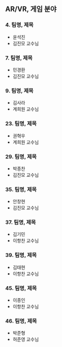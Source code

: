 ## AR/VR, 게임 분야

### 4. 팀명, 제목
- 윤석진
- 김진모 교수님

### 7. 팀명, 제목
- 민경환  
- 김진모 교수님

### 9. 팀명, 제목
- 김사라 
- 계희원 교수님

### 23. 팀명, 제목
- 권혁우 
- 계희원 교수님

### 29. 팀명, 제목
- 박종찬 
- 김진모 교수님

### 35. 팀명, 제목
- 안창현  
- 김진모 교수님

### 37. 팀명, 제목
- 김기민 
- 이항찬 교수님

### 39. 팀명, 제목
- 김태현 
- 이항찬 교수님

### 45. 팀명, 제목
- 이종인 
- 이항찬 교수님

### 46. 팀명, 제목
- 박준형 
- 허준영 교수님
